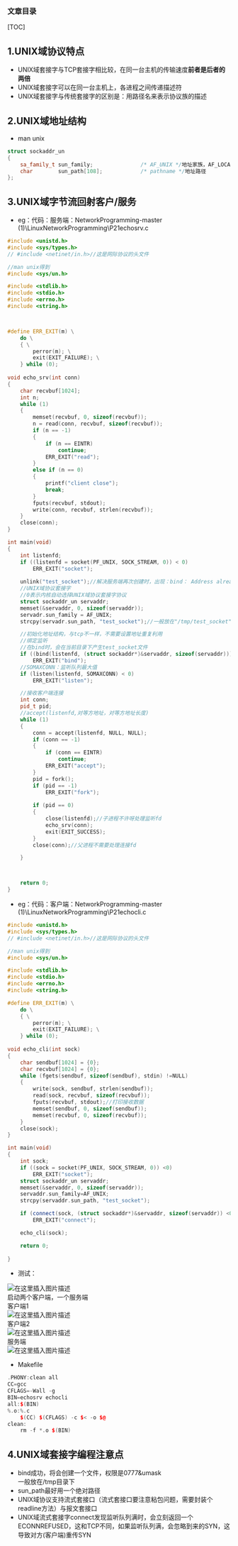 ### 文章目录



[TOC]



## 1.UNIX域协议特点

- UNIX域套接字与TCP套接字相比较，在同一台主机的传输速度**前者是后者的两倍**
- UNIX域套接字可以在同一台主机上，各进程之间传递描述符
- UNIX域套接字与传统套接字的区别是：用路径名来表示协议族的描述

## 2.UNIX域地址结构

 -    man unix

```cpp
struct sockaddr_un 
{
    sa_family_t sun_family;               /* AF_UNIX */地址家族，AF_LOCAL
    char        sun_path[108];            /* pathname */地址路径
};
```

## 3.UNIX域字节流回射客户/服务

 -    eg：代码：服务端：NetworkProgramming-master \(1\)\\LinuxNetworkProgramming\\P21echosrv.c

```cpp
#include <unistd.h>
#include <sys/types.h>
// #include <netinet/in.h>//这是网际协议的头文件

//man unix得到
#include <sys/un.h>

#include <stdlib.h>
#include <stdio.h>
#include <errno.h>
#include <string.h>



#define ERR_EXIT(m) \
    do \
    { \
        perror(m); \
        exit(EXIT_FAILURE); \
    } while (0);
    
void echo_srv(int conn)
{
    char recvbuf[1024];
    int n;
    while (1)
    {
        memset(recvbuf, 0, sizeof(recvbuf));
        n = read(conn, recvbuf, sizeof(recvbuf));
        if (n == -1)
        {
            if (n == EINTR)
                continue;
            ERR_EXIT("read");
        }
        else if (n == 0)
        {
            printf("client close");
            break;
        }
        fputs(recvbuf, stdout);
        write(conn, recvbuf, strlen(recvbuf));
    }
    close(conn);
}

int main(void)
{
    int listenfd;
    if ((listenfd = socket(PF_UNIX, SOCK_STREAM, 0)) < 0)
        ERR_EXIT("socket");
    
    unlink("test_socket");//解决服务端再次创建时，出现：bind： Address already in use
    //UNIX域协议套接字
    //0表示内核自动选择UNIX域协议套接字协议
    struct sockaddr_un servaddr;
    memset(&servaddr, 0, sizeof(servaddr));
    servadr.sun_family = AF_UNIX;
    strcpy(servadr.sun_path, "test_socket");//一般放在"/tmp/test_socket"

    //初始化地址结构，与tcp不一样，不需要设置地址重复利用
    //绑定监听
    //在bind时，会在当前目录下产生test_socket文件
    if ((bind(listenfd, (struct sockaddr*)&servaddr, sizeof(servaddr))) < 0)
        ERR_EXIT("bind");
    //SOMAXCONN：监听队列最大值
    if (listen(listenfd, SOMAXCONN) < 0)
        ERR_EXIT("listen");

    //接收客户端连接
    int conn;
    pid_t pid;
    //accept(listenfd,对等方地址，对等方地址长度)
    while (1)
    {
        conn = accept(listenfd, NULL, NULL);
        if (conn == -1)
        {
            if (conn == EINTR)
                continue;
            ERR_EXIT("accept");
        }
        pid = fork();
        if (pid == -1)
            ERR_EXIT("fork");
        
        if (pid == 0)
        {
            close(listenfd);//子进程不许呀处理监听fd
            echo_srv(conn);
            exit(EXIT_SUCCESS);
        }
        close(conn);//父进程不需要处理连接fd

    }



    return 0;
}
```

 -    eg：代码：客户端：NetworkProgramming-master \(1\)\\LinuxNetworkProgramming\\P21echocli.c

```cpp
#include <unistd.h>
#include <sys/types.h>
// #include <netinet/in.h>//这是网际协议的头文件

//man unix得到
#include <sys/un.h>

#include <stdlib.h>
#include <stdio.h>
#include <errno.h>
#include <string.h>

#define ERR_EXIT(m) \
    do \
    { \
        perror(m); \
        exit(EXIT_FAILURE); \
    } while (0);
    
void echo_cli(int sock)
{
    char sendbuf[1024] = {0};
    char recvbuf[1024] = {0};
    while (fgets(sendbuf, sizeof(sendbuf), stdin) !=NULL)
    {
        write(sock, sendbuf, strlen(sendbuf));
        read(sock, recvbuf, sizeof(recvbuf));
        fputs(recvbuf, stdout);//打印接收数据
        memset(sendbuf, 0, sizeof(sendbuf));
        memset(recvbuf, 0, sizeof(recvbuf));
    }
    close(sock);
}

int main(void)
{
    int sock;
    if ((sock = socket(PF_UNIX, SOCK_STREAM, 0)) <0)
        ERR_EXIT("socket");
    struct sockaddr_un servaddr;
    memset(&servaddr, 0, sizeof(servaddr));
    servaddr.sun_family=AF_UNIX;
    strcpy(servaddr.sun_path, "test_socket");

    if (connect(sock, (struct sockaddr*)&servaddr, sizeof(servaddr)) <0)
        ERR_EXIT("connect");

    echo_cli(sock);

    return 0;
    
}
```

- 测试：

![在这里插入图片描述](21.assets/20200721221203267.png)  
启动两个客户端，一个服务端  
客户端1  
![在这里插入图片描述](21.assets/20200721221407434.png)  
客户端2  
![在这里插入图片描述](21.assets/20200721221427694.png)  
服务端  
![在这里插入图片描述](21.assets/20200721221346143.png)

 -    Makefile

```cpp
.PHONY:clean all
CC=gcc
CFLAGS=-Wall -g
BIN=echosrv echocli
all:$(BIN)
%.o:%.c
	$(CC) $(CFLAGS) -c $< -o $@
clean:
	rm -f *.o $(BIN)
```

## 4.UNIX域套接字编程注意点

- bind成功，将会创建一个文件，权限是0777\&umask  
  一般放在/tmp目录下
- sun\_path最好用一个绝对路径
- UNIX域协议支持流式套接口（流式套接口要注意粘包问题，需要封装个readline方法）与报文套接口
- UNIX域流式套接字connect发现监听队列满时，会立刻返回一个ECONNREFUSED，这和TCP不同，如果监听队列满，会忽略到来的SYN，这导致对方\(客户端\)重传SYN